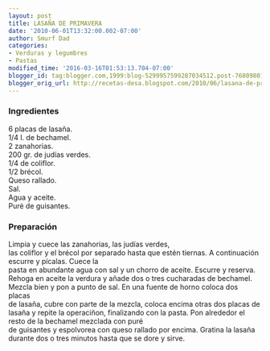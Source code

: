 ```yaml
---
layout: post
title: LASAÑA DE PRIMAVERA
date: '2010-06-01T13:32:00.002-07:00'
author: Smurf Dad
categories:
- Verduras y legumbres
- Pastas
modified_time: '2016-03-16T01:53:13.704-07:00'
blogger_id: tag:blogger.com,1999:blog-5299957599287034512.post-7680980120075087818
blogger_orig_url: http://recetas-desa.blogspot.com/2010/06/lasana-de-primavera.html
---
```


<h3>Ingredientes</h3>6 placas de lasaña.<br />1/4 l. de bechamel.<br />2 zanahorias.<br />200 gr. de judías verdes.<br />1/4 de coliflor.<br />1/2 brécol.<br />Queso rallado.<br />Sal.<br />Agua y aceite.<br />Puré de guisantes.<br /><h3>Preparación</h3>Limpia y cuece las zanahorias, las judías verdes,<br />las coliflor y el brécol por  separado hasta que estén tiernas. A continuación escurre y pícalas. Cuece la<br />pasta en abundante agua con sal y un chorro de aceite. Escurre y reserva.<br />Rehoga en aceite la verdura y añade dos o tres cucharadas de bechamel.<br />Mezcla bien y pon a punto de sal. En una fuente de horno coloca dos placas<br />de lasaña, cubre con parte de la mezcla, coloca encima otras dos placas de lasaña y repite la operaciñon, finalizando con la pasta. Pon  alrededor el resto de la bechamel mezclada con puré<br />de guisantes y espolvorea con queso rallado por encima. Gratina la lasaña<br />durante dos o tres minutos hasta que se dore y sirve.